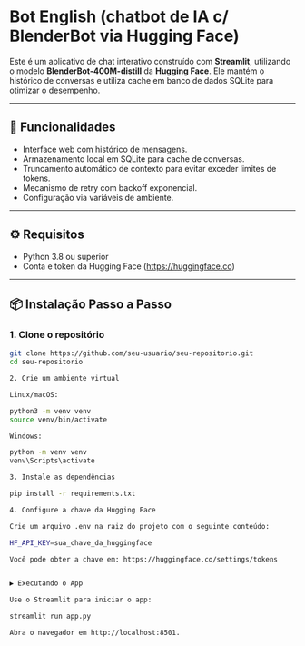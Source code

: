 # Bot English (chatbot de IA c/ BlenderBot via Hugging Face)

Este é um aplicativo de chat interativo construído com **Streamlit**, utilizando o modelo **BlenderBot-400M-distill** da **Hugging Face**. Ele mantém o histórico de conversas e utiliza cache em banco de dados SQLite para otimizar o desempenho.

---

## 🚀 Funcionalidades

- Interface web com histórico de mensagens.
- Armazenamento local em SQLite para cache de conversas.
- Truncamento automático de contexto para evitar exceder limites de tokens.
- Mecanismo de retry com backoff exponencial.
- Configuração via variáveis de ambiente.

---

## ⚙️ Requisitos

- Python 3.8 ou superior
- Conta e token da Hugging Face (https://huggingface.co)

---

## 📦 Instalação Passo a Passo

### 1. Clone o repositório
```bash
git clone https://github.com/seu-usuario/seu-repositorio.git
cd seu-repositorio

2. Crie um ambiente virtual

Linux/macOS:

python3 -m venv venv
source venv/bin/activate

Windows:

python -m venv venv
venv\Scripts\activate

3. Instale as dependências

pip install -r requirements.txt

4. Configure a chave da Hugging Face

Crie um arquivo .env na raiz do projeto com o seguinte conteúdo:

HF_API_KEY=sua_chave_da_huggingface

Você pode obter a chave em: https://huggingface.co/settings/tokens


▶️ Executando o App

Use o Streamlit para iniciar o app:

streamlit run app.py

Abra o navegador em http://localhost:8501.
